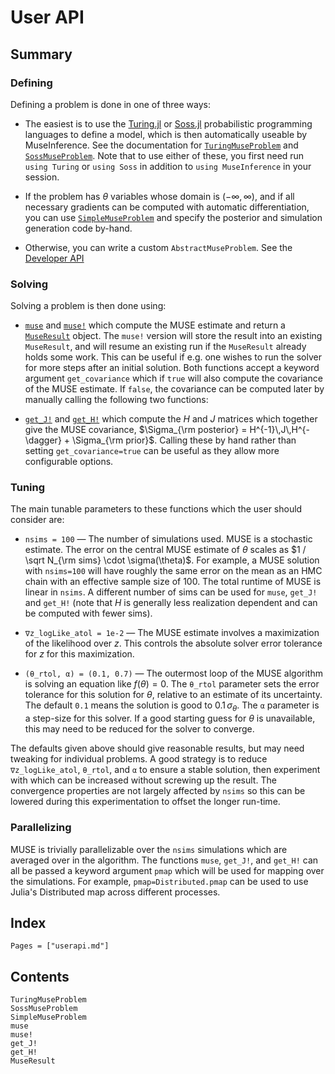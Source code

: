 # User API

## Summary

### Defining

Defining a problem is done in one of three ways:

* The easiest is to use the [Turing.jl](https://turing.ml) or
  [Soss.jl](https://github.com/cscherrer/Soss.jl) probabilistic
  programming languages to define a model, which is then automatically
  useable by MuseInference. See the documentation for
  [`TuringMuseProblem`](@ref) and [`SossMuseProblem`](@ref). Note that
  to use either of these, you first need run `using Turing` or `using
  Soss` in addition to `using MuseInference` in your session. 

* If the problem has $\theta$ variables whose domain is
  $(-\infty,\infty)$, and if all necessary gradients can be computed
  with automatic differentiation, you can use
  [`SimpleMuseProblem`](@ref) and specify the posterior and simulation
  generation code by-hand. 

* Otherwise, you can write a custom `AbstractMuseProblem`. See the
  [Developer API](devapi.md)


### Solving

Solving a problem is then done using:

* [`muse`](@ref) and [`muse!`](@ref) which compute the MUSE estimate
  and return a [`MuseResult`](@ref) object. The `muse!` version will
  store the result into an existing `MuseResult`, and will resume an
  existing run if the `MuseResult` already holds some work. This can
  be useful if e.g. one wishes to run the solver for more steps after
  an initial solution. Both functions accept a keyword argument
  `get_covariance` which if `true` will also compute the covariance of
  the MUSE estimate. If `false`, the covariance can be computed later
  by manually calling the following two functions:

* [`get_J!`](@ref) and [`get_H!`](@ref) which compute the $H$ and $J$
  matrices which together give the MUSE covariance, $\Sigma_{\rm
  posterior} = H^{-1}\,J\,H^{-\dagger} + \Sigma_{\rm prior}$. Calling
  these by hand rather than setting `get_covariance=true` can be
  useful as they allow more configurable options. 

### Tuning

The main tunable parameters to these functions which the user should consider are:

* `nsims = 100` — The number of simulations used. MUSE is a stochastic
  estimate. The error on the central MUSE estimate of $\theta$ scales
  as $1 / \sqrt N_{\rm sims} \cdot \sigma(\theta)$. For example, a
  MUSE solution with `nsims=100` will have roughly the same error on
  the mean as an HMC chain with an effective sample size of 100. The
  total runtime of MUSE is linear in `nsims`. A different number of
  sims can be used for `muse`, `get_J!` and `get_H!` (note that $H$ is
  generally less realization dependent and can be computed with fewer
  sims). 

* `∇z_logLike_atol = 1e-2` — The MUSE estimate involves a
  maximization of the likelihood over $z$. This controls the absolute
  solver error tolerance for $z$ for this maximization. 

* `(θ_rtol, α) = (0.1, 0.7)` — The outermost loop of the MUSE
  algorithm is solving an equation like $f(θ)=0$. The `θ_rtol`
  parameter sets the error tolerance for this solution for $\theta$,
  relative to an estimate of its uncertainty. The default `0.1` means
  the solution is good to $0.1\,\sigma_\theta$. The `α` parameter is a step-size for this solver. If a good starting guess for $\theta$ is unavailable, this may need to be reduced for the solver to converge. 

The defaults given above should give reasonable results,
but may need tweaking for individual problems. A good strategy is to
reduce `∇z_logLike_atol`, `θ_rtol`, and `α` to ensure a stable
solution, then experiment with which can be increased without screwing
up the result. The convergence properties are not largely affected by
`nsims` so this can be lowered during this experimentation to offset
the longer run-time.

### Parallelizing

MUSE is trivially parallelizable over the `nsims` simulations which
are averaged over in the algorithm. The functions `muse`, `get_J!`,
and `get_H!` can all be passed a keyword argument `pmap` which will be
used for mapping over the simulations. For example,
`pmap=Distributed.pmap` can be used to use Julia's Distributed map
across different processes. 

## Index

```@index
Pages = ["userapi.md"]
```

## Contents

```@docs
TuringMuseProblem
SossMuseProblem
SimpleMuseProblem
muse
muse!
get_J!
get_H!
MuseResult
```


